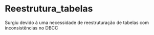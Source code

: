 # Reestrutura_tabelas
Surgiu devido à uma necessidade de reestruturação de tabelas com inconsistências no DBCC
